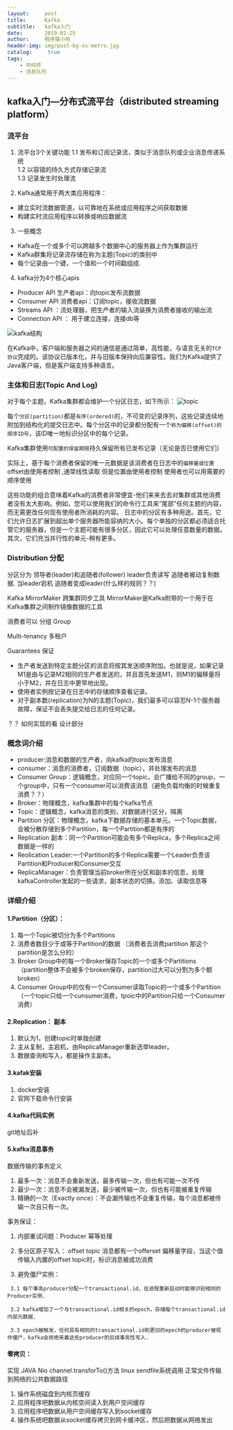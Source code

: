```yaml
---
layout:     post
title:      Kafka
subtitle:   kafka入门
date:       2019-02-25
author:     程序猿小哈
header-img: img/post-bg-os-metro.jpg
catalog: 	 true
tags:
    - 中间件
    - 消息队列
---
```


## kafka入门—分布式流平台（distributed streaming platform）

### 流平台
1. 流平台3个关键功能
 1.1 发布和订阅记录流，类似于消息队列或企业消息传递系统<br>
 1.2 以容错的持久方式存储记录流<br>
 1.3 记录发生时处理流<br>

2. Kafka通常用于两大类应用程序：
 + 建立实时流数据管道，以可靠地在系统或应用程序之间获取数据 
 + 构建实时流应用程序以转换或响应数据流

3. 一些概念
+ Kafka在一个或多个可以跨越多个数据中心的服务器上作为集群运行
+ Kafka群集将记录流存储在称为主题(Topic)的类别中
+ 每个记录由一个键，一个值和一个时间戳组成.


4. kafka分为4个核心apis
 + Producer API 生产者api：向topic发布流数据<br>
 + Consumer API 消费者api：订阅topic，接收流数据<br>
 + Streams API ：流处理器，把生产者的输入流装换为消费者接收的输出流<br>
 + Connection API ： 用于建立连接，连接db等<br>


![kafka结构](/postImg/kafka/kafka02.jpg)

在Kafka中，客户端和服务器之间的通信是通过简单，高性能，与语言无关的`TCP协议`完成的。该协议已版本化，并与旧版本保持向后兼容性。我们为Kafka提供了Java客户端，但是客户端支持多种语言。

### 主体和日志(Topic And Log)


对于每个主题，Kafka集群都会维护一个分区日志，如下所示：
![topic](/postImg/kafka/kafka01.jpg)

每个`分区(partition)`都是`有序(ordered)`的，不可变的记录序列，这些记录连续地附加到结构化的提交日志中。每个分区中的记录都分配有一个`称为偏移(offset)的顺序ID号`，该ID唯一地标识分区中的每个记录。

Kafka集群使用`可配置的保留期限`持久保留所有已发布记录（无论是否已使用它们）

实际上，基于每个消费者保留的唯一元数据是该消费者在日志中的`偏移量或位置`
offset由使用者控制 ,通常线性读取  但是位置由使用者控制 使用者也可以用需要的顺序使用


这些功能的组合意味着Kafka的消费者非常便宜-他们来来去去对集群或其他消费者没有太大影响。例如，您可以使用我们的命令行工具来“尾部”任何主题的内容，而无需更改任何现有使用者所消耗的内容。 日志中的分区有多种用途。首先，它们允许日志扩展到超出单个服务器所能容纳的大小。每个单独的分区都必须适合托管它的服务器，但是一个主题可能有很多分区，因此它可以处理任意数量的数据。其次，它们充当并行性的单元-稍有更多。



### Distribution 分配

分区分为 领导者(leader)和追随者(follower)   leader负责读写  追随者被动复制数据. 当leader宕机 追随者变成leader(什么样的规则？？)


Kafka MirrorMaker 跨集群同步工具
MirrorMaker是Kafka附带的一个用于在Kafka集群之间制作镜像数据的工具


消费者可以 分组 Group

Multi-tenancy 多租户 

Guarantees 保证
+ 生产者发送到特定主题分区的消息将按其发送顺序附加。也就是说，如果记录M1是由与记录M2相同的生产者发送的，并且首先发送M1，则M1的偏移量将小于M2，并在日志中更早地出现。
+ 使用者实例按记录在日志中的存储顺序查看记录。
+ 对于副本数(replication)为N的主题(Topic)，我们最多可以容忍N-1个服务器故障，保证不会丢失提交给日志的任何记录。

？？ 如何实现的看 设计部分







### 概念词介绍
 + producer:消息和数据的生产者，向kafka的topic发布消息
 + consumer：消息的消费者，订阅数据（topic），并处理发布的消息
 + Consumer Group：逻辑概念，对应同一个topic，会广播给不同的group，一个group中，只有一个consumer可以消费该消息（避免负载均衡的时候重复消费？？）
 + Broker：物理概念，kafka集群中的每个kafka节点
 + Topic：逻辑概念，kafka消息的类别，对数据进行区分，隔离
 + Partition 分区：物理概念，kafka下数据存储的基本单元。一个Topic数据，会被分散存储到多个Partition，每一个Partition都是有序的
 + Replication 副本：同一个Partition可能会有多个Replica，多个Replica之间数据是一样的    
 + Reolication Leader:一个Partition的多个Replica需要一个Leader负责该Partition和Producer和Consumer交互
 + ReplicaManager：负责管理当前broker所在分区和副本的信息，处理kafkaController发起的一些请求，副本状态的切换。添加、读取信息等

### 详细介绍
#### 1.Partition（分区）：
 1. 每一个Topic被切分为多个Partitions
 2. 消费者数目少于或等于Partition的数据 （消费者去消费partition  那这个partition是怎么分的）
 3. Broker Group中的每一个Broker保存Topic的一个或多个Partitions （partition整体不会被多个broken保存，partition过大可以分割为多个额broken）
 4. Consumer Group中的仅有一个Consumer读取Topic的一个或多个Partition （一个topic只给一个cunsumer消费，tpoic中的Partition只给一个Consumer消费）
#### 2.Replication： 副本
 1. 默认为1，创建topic时单独创建
 2. 主从复制，主宕机，由ReplicaManager重新选举leader。
 3. 数据查询和写入，都是操作主副本。

#### 3.kafak安装
   1. docker安装
   2. 官网下载命令行安装
 
#### 4.kafka代码实例
   git地址后补
   
#### 5.kafka消息事务

数据传输的事务定义
 1. 最多一次：消息不会重新发送，最多传输一次，但也有可能一次不传
 2. 最少一次：消息不会被漏发送，最少被传输一次，但也有可能被重复传输
 3. 精确的一次（Exactly once）：不会漏传输也不会重复传输，每个消息都被传输一次且只有一次。

事务保证：
   1. 内部重试问题：Producer 幂等处理
   
   2. 多分区原子写入： offset topic  消息都有一个offerset 偏移量字段，当这个值传输入内置的offset topic时，标识消息被成功消费
   
   3. 避免僵尸实例：
   
     3.1 每个事务producer分配一个transactional.id，在进程重新启动时能够识别相同的Producer实例.   
     
     3.2 kafka增加了一个与transactional.id相关的epoch，存储每个transactional.id内部元数据.
     
     3.3 epoch被触发，任何具有相同的transactional.id和更旧的epoch的producer被视作僵尸，kafka会拒绝来着这些producer的后续事务性写入.

#### 零拷贝：
实现  JAVA Nio channel.transforTo()方法    linux sendfile系统调用
正常文件传输到网络的公共数据路径
 1. 操作系统磁盘到内核页缓存
 2. 应用程序吧数据从内核空间读入到用户空间缓存
 3. 应用程序吧数据从用户空间缓存写入到socket缓存
 4. 操作系统吧数据从socket缓存拷贝到网卡缓冲区，然后把数据从网络发出
   